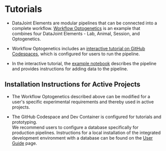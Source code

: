 # Tutorials

+ DataJoint Elements are modular pipelines that can be connected into a complete workflow.  [Workflow Optogenetics](https://github.com/datajoint/workflow-optogenetics) is an example that combines four DataJoint Elements - Lab, Animal, Session, and Optogenetics.

+ Workflow Optogenetics includes an [interactive tutorial on GitHub Codespaces](https://github.com/datajoint/workflow-optogenetics#interactive-tutorial), which is configured for users to run the pipeline.

+ In the interactive tutorial, the [example notebook](https://github.com/datajoint/workflow-optogenetics/tree/main/notebooks/tutorial.ipynb) describes the pipeline and provides instructions for adding data to the pipeline.

## Installation Instructions for Active Projects

+ The Workflow Optogenetics described above can be modified for a user's specific experimental requirements and thereby used in active projects.  

+ The GitHub Codespace and Dev Container is configured for tutorials and prototyping.  
We recommend users to configure a database specifically for production pipelines.  Instructions for a local installation of the integrated development environment with a database can be found on the [User Guide](https://docs.datajoint.com/elements/user-guide/) page.
